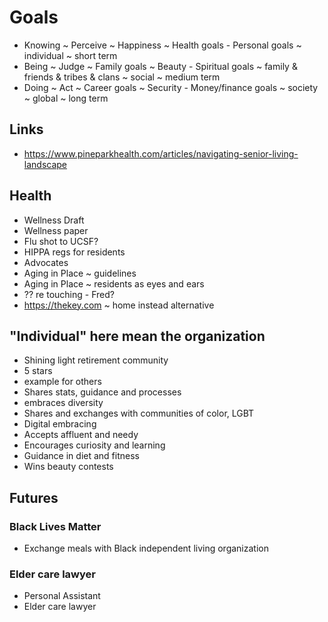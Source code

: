 # Goals

* Knowing ~ Perceive ~ Happiness ~ Health goals - Personal goals ~ individual ~ short term
* Being ~ Judge ~ Family goals ~ Beauty - Spiritual goals ~ family & friends & tribes & clans ~ social ~ medium term
* Doing ~ Act ~ Career goals ~ Security - Money/finance goals ~ society ~ global ~ long term

## Links

* https://www.pineparkhealth.com/articles/navigating-senior-living-landscape

## Health

* Wellness Draft
* Wellness paper
* Flu shot to UCSF?
* HIPPA regs for residents
* Advocates
* Aging in Place ~ guidelines
* Aging in Place ~ residents as eyes and ears
* ?? re touching - Fred?
* https://thekey.com ~ home instead alternative


## "Individual" here mean the organization

* Shining light retirement community
* 5 stars
* example for others
* Shares stats, guidance and processes
* embraces diversity
* Shares and exchanges with communities of color, LGBT
* Digital embracing
* Accepts affluent and needy
* Encourages curiosity and learning
* Guidance in diet and fitness
* Wins beauty contests

## Futures

### Black Lives Matter

* Exchange meals with Black independent living organization

### Elder care lawyer

* Personal Assistant
* Elder care lawyer


